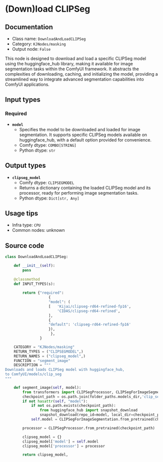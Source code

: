 # (Down)load CLIPSeg
## Documentation
- Class name: `DownloadAndLoadCLIPSeg`
- Category: `KJNodes/masking`
- Output node: `False`

This node is designed to download and load a specific CLIPSeg model using the huggingface_hub library, making it available for image segmentation tasks within the ComfyUI framework. It abstracts the complexities of downloading, caching, and initializing the model, providing a streamlined way to integrate advanced segmentation capabilities into ComfyUI applications.
## Input types
### Required
- **`model`**
    - Specifies the model to be downloaded and loaded for image segmentation. It supports specific CLIPSeg models available on huggingface_hub, with a default option provided for convenience.
    - Comfy dtype: `COMBO[STRING]`
    - Python dtype: `str`
## Output types
- **`clipseg_model`**
    - Comfy dtype: `CLIPSEGMODEL`
    - Returns a dictionary containing the loaded CLIPSeg model and its processor, ready for performing image segmentation tasks.
    - Python dtype: `Dict[str, Any]`
## Usage tips
- Infra type: `CPU`
- Common nodes: unknown


## Source code
```python
class DownloadAndLoadCLIPSeg:

    def __init__(self):
        pass
    
    @classmethod
    def INPUT_TYPES(s):
       
        return {"required":
                    {     
                    "model": (
                    [   'Kijai/clipseg-rd64-refined-fp16',
                        'CIDAS/clipseg-rd64-refined',
                    ],
                    {
                    "default": 'clipseg-rd64-refined-fp16'
                    }),
                     },
                }

    CATEGORY = "KJNodes/masking"
    RETURN_TYPES = ("CLIPSEGMODEL",)
    RETURN_NAMES = ("clipseg_model",)
    FUNCTION = "segment_image"
    DESCRIPTION = """
Downloads and loads CLIPSeg model with huggingface_hub,  
to ComfyUI/models/clip_seg
"""

    def segment_image(self, model):
        from transformers import CLIPSegProcessor, CLIPSegForImageSegmentation
        checkpoint_path = os.path.join(folder_paths.models_dir,'clip_seg', model)
        if not hasattr(self, "model"):
            if not os.path.exists(checkpoint_path):
                from huggingface_hub import snapshot_download
                snapshot_download(repo_id=model, local_dir=checkpoint_path.split("/")[-1], local_dir_use_symlinks=False)
            self.model = CLIPSegForImageSegmentation.from_pretrained(checkpoint_path)

        processor = CLIPSegProcessor.from_pretrained(checkpoint_path)

        clipseg_model = {}
        clipseg_model['model'] = self.model
        clipseg_model['processor'] = processor

        return clipseg_model,

```
